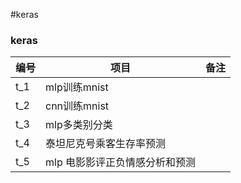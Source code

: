 #keras

<div class="container">
	<div class="row">
		<div class="span4">
			<h3>
				keras
			</h3>
			<table class="table table-condensed table-hover">
				<thead>
					<tr>
						<th>
							<span>编号</span>
						</th>
						<th>
							<span>项目</span>
						</th>
						<th>
							<span>备注</span>
						</th>
					</tr>
				</thead>
				<tbody>
					<tr>
						<td>
							t_1
						</td>
						<td>
							<span>mlp训练mnist</span>
						</td>
						<td>
						</td>
					</tr>
                  					<tr>
						<td>
							t_2
						</td>
						<td>
							<span>cnn训练mnist</span>
						</td>
						<td>
						</td>
					</tr>
                  					<tr>
						<td>
							t_3
						</td>
						<td>
							<span>mlp多类别分类</span>
						</td>
						<td>
						</td>
					</tr>
                  					<tr>
						<td>
							t_4
						</td>
						<td>
							<span>泰坦尼克号乘客生存率预测</span>
						</td>
						<td>
						</td>
					</tr>
                  <tr>
						<td>
							t_5
						</td>
						<td>
							<span>mlp 电影影评正负情感分析和预测</span>
						</td>
						<td>
						</td>
					</tr>
				</tbody>
			</table>
		</div>
	</div>
</div>